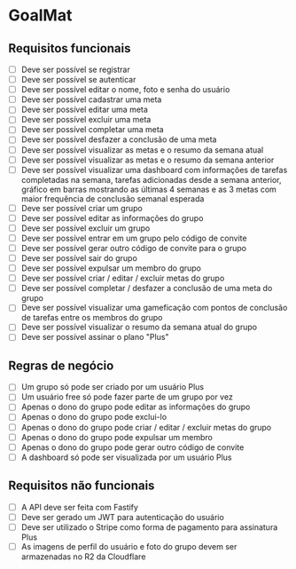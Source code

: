 # GoalMat

## Requisitos funcionais
- [ ] Deve ser possível se registrar
- [ ] Deve ser possível se autenticar
- [ ] Deve ser possível editar o nome, foto e senha do usuário
- [ ] Deve ser possível cadastrar uma meta
- [ ] Deve ser possível editar uma meta
- [ ] Deve ser possível excluir uma meta
- [ ] Deve ser possível completar uma meta
- [ ] Deve ser possível desfazer a conclusão de uma meta
- [ ] Deve ser possível visualizar as metas e o resumo da semana atual
- [ ] Deve ser possível visualizar as metas e o resumo da semana anterior
- [ ] Deve ser possível visualizar uma dashboard com informações de tarefas completadas na semana, tarefas adicionadas desde a semana anterior, gráfico em barras mostrando as                                                                      últimas 4 semanas e as 3 metas com maior frequência de conclusão semanal esperada
- [ ] Deve ser possível criar um grupo
- [ ] Deve ser possível editar as informações do grupo
- [ ] Deve ser possível excluir um grupo
- [ ] Deve ser possível entrar em um grupo pelo código de convite
- [ ] Deve ser possível gerar outro código de convite para o grupo
- [ ] Deve ser possível sair do grupo
- [ ] Deve ser possível expulsar um membro do grupo
- [ ] Deve ser possível criar / editar / excluir metas do grupo
- [ ] Deve ser possível completar / desfazer a conclusão de uma meta do grupo
- [ ] Deve ser possível visualizar uma gameficação com pontos de conclusão de tarefas entre os membros do grupo
- [ ] Deve ser possível visualizar o resumo da semana atual do grupo
- [ ] Deve ser possível assinar o plano "Plus"

## Regras de negócio
- [ ] Um grupo só pode ser criado por um usuário Plus
- [ ] Um usuário free só pode fazer parte de um grupo por vez
- [ ] Apenas o dono do grupo pode editar as informações do grupo
- [ ] Apenas o dono do grupo pode exclui-lo
- [ ] Apenas o dono do grupo pode criar / editar / excluir metas do grupo
- [ ] Apenas o dono do grupo pode expulsar um membro
- [ ] Apenas o dono do grupo pode gerar outro código de convite
- [ ] A dashboard só pode ser visualizada por um usuário Plus

## Requisitos não funcionais
- [ ] A API deve ser feita com Fastify
- [ ] Deve ser gerado um JWT para autenticação do usuário
- [ ] Deve ser utilizado o Stripe como forma de pagamento para assinatura Plus
- [ ] As imagens de perfil do usuário e foto do grupo devem ser armazenadas no R2 da Cloudflare